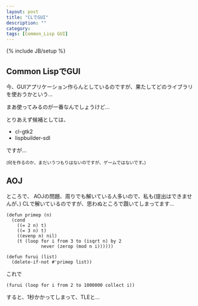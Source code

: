 ```yaml
---
layout: post
title: "CLでGUI"
description: ""
category: 
tags: [Common_Lisp GUI]
---
```

{% include JB/setup %}
## Common LispでGUI
今、GUIアプリケーション作らんとしているのですが、果たしてどのライブラリを使おうかという…

まあ使ってみるのが一番なんでしょうけど…
<!-- more -->

とりあえず候補としては、

* cl-gtk2
* lispbuilder-sdl

ですが…

<small>(何を作るのか、まだいうつもりはないのですが、ゲームではないです。)</small>

## AOJ
ところで、
AOJの問題、周りでも解いている人多いので、私も(提出はできませんが、)
CLで解いているのですが、思わぬところで躓いてしまってます…

	(defun primep (n)
	  (cond
		((= 2 n) t)
		((= 3 n) t)
		((evenp n) nil)
		(t (loop for i from 3 to (isqrt n) by 2
			     never (zerop (mod n i))))))
	
	(defun furui (list)
	  (delete-if-not #'primep list))

これで

	(furui (loop for i from 2 to 1000000 collect i))

すると、1秒かかってしまって、TLEと…
